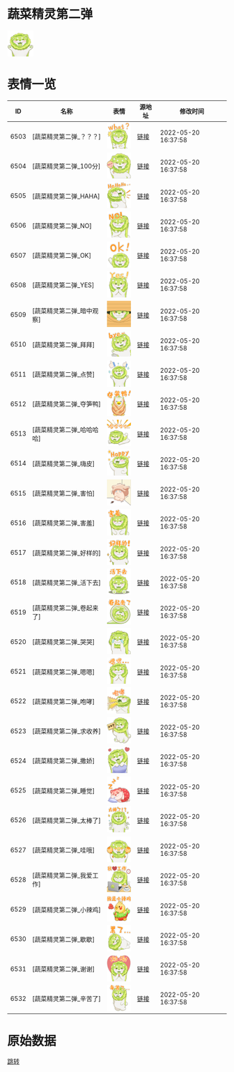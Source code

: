 # 蔬菜精灵第二弹

<img src="./cover.png" height="60" alt="cover" />

# 表情一览

|ID|名称|表情|源地址|修改时间|
|----|----|----|----|----|
|6503|[蔬菜精灵第二弹_？？？]|<img src="./pic/006503_%5B蔬菜精灵第二弹_？？？%5D.png" height="60" alt="？？？"/>|[链接](http://i0.hdslb.com/bfs/emote/cb6f60197f96da500b93f6a2468245b506f779cc.png)|2022-05-20 16:37:58|
|6504|[蔬菜精灵第二弹_100分]|<img src="./pic/006504_%5B蔬菜精灵第二弹_100分%5D.png" height="60" alt="100分"/>|[链接](http://i0.hdslb.com/bfs/emote/f621b2922d2032238b0f6126a998075b02faaea3.png)|2022-05-20 16:37:58|
|6505|[蔬菜精灵第二弹_HAHA]|<img src="./pic/006505_%5B蔬菜精灵第二弹_HAHA%5D.png" height="60" alt="HAHA"/>|[链接](http://i0.hdslb.com/bfs/emote/96d80e5b3c548f92331e64bcccdefd7d1f419edb.png)|2022-05-20 16:37:58|
|6506|[蔬菜精灵第二弹_NO]|<img src="./pic/006506_%5B蔬菜精灵第二弹_NO%5D.png" height="60" alt="NO"/>|[链接](http://i0.hdslb.com/bfs/emote/0fd9474b20ed079eed23786c44c12953893b850a.png)|2022-05-20 16:37:58|
|6507|[蔬菜精灵第二弹_OK]|<img src="./pic/006507_%5B蔬菜精灵第二弹_OK%5D.png" height="60" alt="OK"/>|[链接](http://i0.hdslb.com/bfs/emote/adeefe630536bbe2f65c5a1f86b1f27cf8113d71.png)|2022-05-20 16:37:58|
|6508|[蔬菜精灵第二弹_YES]|<img src="./pic/006508_%5B蔬菜精灵第二弹_YES%5D.png" height="60" alt="YES"/>|[链接](http://i0.hdslb.com/bfs/emote/2f9a262fe94764dc0d4fba27d203ab84b47829db.png)|2022-05-20 16:37:58|
|6509|[蔬菜精灵第二弹_暗中观察]|<img src="./pic/006509_%5B蔬菜精灵第二弹_暗中观察%5D.png" height="60" alt="暗中观察"/>|[链接](http://i0.hdslb.com/bfs/emote/671dedf64c03e81777ace02703fb8cc73109d4ca.png)|2022-05-20 16:37:58|
|6510|[蔬菜精灵第二弹_拜拜]|<img src="./pic/006510_%5B蔬菜精灵第二弹_拜拜%5D.png" height="60" alt="拜拜"/>|[链接](http://i0.hdslb.com/bfs/emote/7b36c382057d8e4e4d0aef0de704ade598fc4cda.png)|2022-05-20 16:37:58|
|6511|[蔬菜精灵第二弹_点赞]|<img src="./pic/006511_%5B蔬菜精灵第二弹_点赞%5D.png" height="60" alt="点赞"/>|[链接](http://i0.hdslb.com/bfs/emote/3392de202dcf91aa411d5fda61ce81fc5333a6d8.png)|2022-05-20 16:37:58|
|6512|[蔬菜精灵第二弹_夺笋鸭]|<img src="./pic/006512_%5B蔬菜精灵第二弹_夺笋鸭%5D.png" height="60" alt="夺笋鸭"/>|[链接](http://i0.hdslb.com/bfs/emote/5d218d3f90c188d7020106d77eb6bcc56a27748e.png)|2022-05-20 16:37:58|
|6513|[蔬菜精灵第二弹_哈哈哈哈]|<img src="./pic/006513_%5B蔬菜精灵第二弹_哈哈哈哈%5D.png" height="60" alt="哈哈哈哈"/>|[链接](http://i0.hdslb.com/bfs/emote/edb97c4b1d07aadc8716004a2f0adf426874bff5.png)|2022-05-20 16:37:58|
|6514|[蔬菜精灵第二弹_嗨皮]|<img src="./pic/006514_%5B蔬菜精灵第二弹_嗨皮%5D.png" height="60" alt="嗨皮"/>|[链接](http://i0.hdslb.com/bfs/emote/892af31c9737533510323bc34296660b0dcf5f9a.png)|2022-05-20 16:37:58|
|6515|[蔬菜精灵第二弹_害怕]|<img src="./pic/006515_%5B蔬菜精灵第二弹_害怕%5D.png" height="60" alt="害怕"/>|[链接](http://i0.hdslb.com/bfs/emote/9b9ff9bdd7326dd27b9ff6a9b4cd8878e641cfe4.png)|2022-05-20 16:37:58|
|6516|[蔬菜精灵第二弹_害羞]|<img src="./pic/006516_%5B蔬菜精灵第二弹_害羞%5D.png" height="60" alt="害羞"/>|[链接](http://i0.hdslb.com/bfs/emote/24aa90dc8417bd310338a63b98ece4f3a973b9b9.png)|2022-05-20 16:37:58|
|6517|[蔬菜精灵第二弹_好样的]|<img src="./pic/006517_%5B蔬菜精灵第二弹_好样的%5D.png" height="60" alt="好样的"/>|[链接](http://i0.hdslb.com/bfs/emote/750eef4a1b5430f644c508905159072f161c1c78.png)|2022-05-20 16:37:58|
|6518|[蔬菜精灵第二弹_活下去]|<img src="./pic/006518_%5B蔬菜精灵第二弹_活下去%5D.png" height="60" alt="活下去"/>|[链接](http://i0.hdslb.com/bfs/emote/c035602166c21452815fd64fa11821a09e769c41.png)|2022-05-20 16:37:58|
|6519|[蔬菜精灵第二弹_卷起来了]|<img src="./pic/006519_%5B蔬菜精灵第二弹_卷起来了%5D.png" height="60" alt="卷起来了"/>|[链接](http://i0.hdslb.com/bfs/emote/b08ef3b8eb06ec4c53af18b659d8b5047cad6cd7.png)|2022-05-20 16:37:58|
|6520|[蔬菜精灵第二弹_哭哭]|<img src="./pic/006520_%5B蔬菜精灵第二弹_哭哭%5D.png" height="60" alt="哭哭"/>|[链接](http://i0.hdslb.com/bfs/emote/6897d2eade4b49d89666aa1533b1be0142e4f89f.png)|2022-05-20 16:37:58|
|6521|[蔬菜精灵第二弹_嗯嗯]|<img src="./pic/006521_%5B蔬菜精灵第二弹_嗯嗯%5D.png" height="60" alt="嗯嗯"/>|[链接](http://i0.hdslb.com/bfs/emote/6f2fd61760b5042bc6a6f2ab3505f198d6e8eb7c.png)|2022-05-20 16:37:58|
|6522|[蔬菜精灵第二弹_咆哮]|<img src="./pic/006522_%5B蔬菜精灵第二弹_咆哮%5D.png" height="60" alt="咆哮"/>|[链接](http://i0.hdslb.com/bfs/emote/51084b216d572bd4de40ddd1b2b70c52398c3859.png)|2022-05-20 16:37:58|
|6523|[蔬菜精灵第二弹_求收养]|<img src="./pic/006523_%5B蔬菜精灵第二弹_求收养%5D.png" height="60" alt="求收养"/>|[链接](http://i0.hdslb.com/bfs/emote/bd142e3369dace675d70ede652db2727a1867ad3.png)|2022-05-20 16:37:58|
|6524|[蔬菜精灵第二弹_撒娇]|<img src="./pic/006524_%5B蔬菜精灵第二弹_撒娇%5D.png" height="60" alt="撒娇"/>|[链接](http://i0.hdslb.com/bfs/emote/35a7a8ea91ad2815c89e6aa83eef50c681e8dbf4.png)|2022-05-20 16:37:58|
|6525|[蔬菜精灵第二弹_睡觉]|<img src="./pic/006525_%5B蔬菜精灵第二弹_睡觉%5D.png" height="60" alt="睡觉"/>|[链接](http://i0.hdslb.com/bfs/emote/eb36bbcd6140cd1b89d0d96767291812a7441d45.png)|2022-05-20 16:37:58|
|6526|[蔬菜精灵第二弹_太棒了]|<img src="./pic/006526_%5B蔬菜精灵第二弹_太棒了%5D.png" height="60" alt="太棒了"/>|[链接](http://i0.hdslb.com/bfs/emote/0fbed3e423d8b4b1e216a98b05026725f349bcd9.png)|2022-05-20 16:37:58|
|6527|[蔬菜精灵第二弹_哇哦]|<img src="./pic/006527_%5B蔬菜精灵第二弹_哇哦%5D.png" height="60" alt="哇哦"/>|[链接](http://i0.hdslb.com/bfs/emote/fb22a4f3924d7a7d1a66b334f7aa2d861d75cb95.png)|2022-05-20 16:37:58|
|6528|[蔬菜精灵第二弹_我爱工作]|<img src="./pic/006528_%5B蔬菜精灵第二弹_我爱工作%5D.png" height="60" alt="我爱工作"/>|[链接](http://i0.hdslb.com/bfs/emote/de662b6ca6e27554e748e498cbc72ce191cb6013.png)|2022-05-20 16:37:58|
|6529|[蔬菜精灵第二弹_小辣鸡]|<img src="./pic/006529_%5B蔬菜精灵第二弹_小辣鸡%5D.png" height="60" alt="小辣鸡"/>|[链接](http://i0.hdslb.com/bfs/emote/f1428fb9c01909438ed046f9a1feccc9c946dd41.png)|2022-05-20 16:37:58|
|6530|[蔬菜精灵第二弹_歇歇]|<img src="./pic/006530_%5B蔬菜精灵第二弹_歇歇%5D.png" height="60" alt="歇歇"/>|[链接](http://i0.hdslb.com/bfs/emote/490283e36f595f7b190a08ff10bc8de63fbae025.png)|2022-05-20 16:37:58|
|6531|[蔬菜精灵第二弹_谢谢]|<img src="./pic/006531_%5B蔬菜精灵第二弹_谢谢%5D.png" height="60" alt="谢谢"/>|[链接](http://i0.hdslb.com/bfs/emote/83b48574d283abed5b85083f3037ee64a97b7fac.png)|2022-05-20 16:37:58|
|6532|[蔬菜精灵第二弹_辛苦了]|<img src="./pic/006532_%5B蔬菜精灵第二弹_辛苦了%5D.png" height="60" alt="辛苦了"/>|[链接](http://i0.hdslb.com/bfs/emote/10053fe3c7b19285c1c299785048e6d84cf76746.png)|2022-05-20 16:37:58|

# 原始数据

[跳转](./raw.json)

